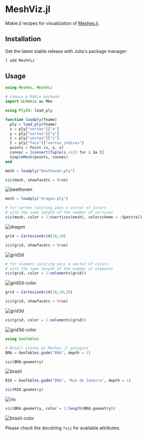 # MeshViz.jl

Makie.jl recipes for visualization of [Meshes.jl](https://github.com/JuliaGeometry/Meshes.jl).

## Installation

Get the latest stable release with Julia's package manager:

```julia
] add MeshViz
```

## Usage

```julia
using Meshes, MeshViz

# choose a Makie backend
import GLMakie as Mke

using PlyIO: load_ply

function loadply(fname)
  ply = load_ply(fname)
  x = ply["vertex"]["x"]
  y = ply["vertex"]["y"]
  z = ply["vertex"]["z"]
  I = ply["face"]["vertex_indices"]
  points = Point.(x, y, z)
  connec = [connect(Tuple(i.+1)) for i in I]
  SimpleMesh(points, connec)
end

mesh = loadply("beethoven.ply")

viz(mesh, showfacets = true)
```
![beethoven](figs/beethoven.png)

```julia
mesh = loadply("dragon.ply")

# for vertex coloring pass a vector of colors
# with the same length of the number of vertices
viz(mesh, color = 1:nvertices(mesh), colorscheme = :Spectral)
```
![dragon](figs/dragon.png)

```julia
grid = CartesianGrid(10,10)

viz(grid, showfacets = true)
```
![grid2d](figs/grid2d.png)

```julia
# for element coloring pass a vector of colors
# with the same length of the number of elements
viz(grid, color = 1:nelements(grid))
```
![grid2d-color](figs/grid2d-color.png)

```julia
grid = CartesianGrid(10,10,10)

viz(grid, showfacets = true)
```
![grid3d](figs/grid3d.png)

```julia
viz(grid, color = 1:nelements(grid))
```
![grid3d-color](figs/grid3d-color.png)

```julia
using GeoTables

# Brazil states as Meshes.jl polygons
BRA = GeoTables.gadm("BRA", depth = 1)

viz(BRA.geometry)
```
![brazil](figs/brazil.png)

```julia
RIO = GeoTables.gadm("BRA", "Rio de Janeiro", depth = 1)

viz(RIO.geometry)
```
![rio](figs/rio.png)

```julia
viz(BRA.geometry, color = 1:length(BRA.geometry))
```
![brazil-color](figs/brazil-color.png)

Please check the docstring `?viz` for available attributes.
